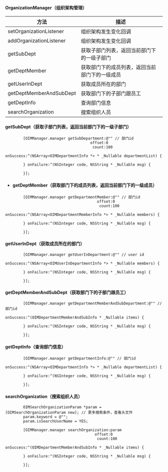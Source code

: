 #### OrganizationManager（组织架构管理）

| 方法                    | 描述                                           |
| ----------------------- | ---------------------------------------------- |
| setOrganizationListener | 组织架构发生变化回调                           |
| addOrganizationListener | 组织架构发生变化回调                           |
| getSubDept              | 获取子部门列表，返回当前部门下的一级子部门     |
| getDeptMember           | 获取部门下的成员列表，返回当前部门下的一级成员 |
| getUserInDept           | 获取成员所在的部门                             |
| getDeptMemberAndSubDept | 获取部门下的子部门跟员工                       |
| getDeptInfo             | 查询部门信息                                   |
| searchOrganization      | 搜索组织人员                                   |



#### getSubDept（获取子部门列表，返回当前部门下的一级子部门）

```
        [OIMManager.manager getSubDepartment:@"" // 部门id
                                      offset:0
                                       count:100
                                   onSuccess:^(NSArray<OIMDepartmentInfo *> * _Nullable departmentList) {
    
        } onFailure:^(NSInteger code, NSString * _Nullable msg) {

        }];
```



- #### getDeptMember（获取部门下的成员列表，返回当前部门下的一级成员）

```
        [OIMManager.manager getDepartmentMember:@"" // 部门id
                                         offset:0
                                          count:100
                                      onSuccess:^(NSArray<OIMDepartmentMemberInfo *> * _Nullable members) {
            
        } onFailure:^(NSInteger code, NSString * _Nullable msg) {

        }];
```



#### getUserInDept（获取成员所在的部门）

```
        [OIMManager.manager getUserInDepartment:@"" // user id
                                      onSuccess:^(NSArray<OIMUserInDepartmentInfo *> * _Nullable members) {
            
        } onFailure:^(NSInteger code, NSString * _Nullable msg) {

        }];
```



#### getDeptMemberAndSubDept（获取部门下的子部门跟员工）

```
        [OIMManager.manager getDepartmentMemberAndSubDepartment:@"" // 部门id
                                                      onSuccess:^(OIMDepartmentMemberAndSubInfo * _Nullable items) {
            
        } onFailure:^(NSInteger code, NSString * _Nullable msg) {

        }];
```



#### getDeptInfo（查询部门信息）

```
        [OIMManager.manager getDepartmentInfo:@"" // 部门id
                                    onSuccess:^(NSArray<OIMDepartmentInfo *> * _Nullable departmentList) {
            
        } onFailure:^(NSInteger code, NSString * _Nullable msg) {

        }];

```



#### searchOrganization（搜索组织人员）

```
        OIMSearchOrganizationParam *param = [OIMSearchOrganizationParam new]; // 更多搜索条件，查看头文件
        param.keyword = @"";
        param.isSearchUserName = YES;
        
        [OIMManager.manager searchOrganization:param
                                        offset:0
                                         count:100
                                     onSuccess:^(OIMDepartmentMemberAndSubInfo * _Nullable items) {

        } onFailure:^(NSInteger code, NSString * _Nullable msg) {

        }];
```